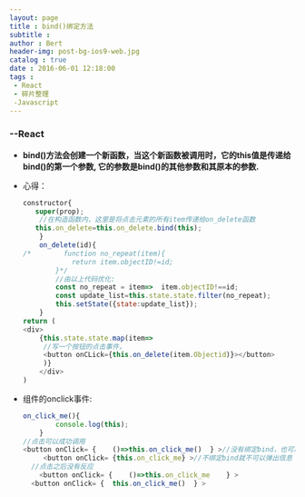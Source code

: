 ```yaml
---
layout: page
title : bind()绑定方法
subtitle : 
author : Bert
header-img: post-bg-ios9-web.jpg
catalog : true
date : 2016-06-01 12:18:00
tags :
 - React
 - 碎片整理
 -Javascript
---
```


### --React

- **bind()方法会创建一个新函数，当这个新函数被调用时，它的this值是传递给bind()的第一个参数, 它的参数是bind()的其他参数和其原本的参数.**

- 心得：

  ```javascript
  constructor{
     super(prop);
      //在构造函数内，这里是将点击元素的所有item传递给on_delete函数
     this.on_delete=this.on_delete.bind(this);
      }
      on_delete(id){
  /*        function no_repeat(item){
              return item.objectID!=id;
          }*/
          //由以上代码优化:
          const no_repeat = item=>  item.objectID!==id;
          const update_list=this.state.state.filter(no_repeat);
          this.setState({state:update_list});
      }
  return (
  <div>
      {this.state.state.map(item=>
       //写一个按钮的点击事件，
       <button onCLick={this.on_delete(item.Objectid)}></button>
       )}
      </div>
  )
  
  
  ```

- 组件的onclick事件:

  ```javascript
  on_click_me(){
          console.log(this);
      }  
  //点击可以成功调用
  <button onClick= {	()=>this.on_click_me()	} >//没有绑定bind，也可以弹出信息
       <button onClick= {this.on_click_me} >//不绑定bind就不可以弹出信息
    //点击之后没有反应
      <button onClick= {	()=>this.on_click_me	} >
    <button onClick= {	this.on_click_me()	} >
  ```

  
